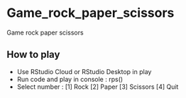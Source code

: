 # Game_rock_paper_scissors
Game rock paper scissors 

## How to play

- Use RStudio Cloud or RStudio Desktop in play
- Run code and play in console : rps()
- Select number : [1] Rock [2] Paper [3] Scissors [4] Quit
